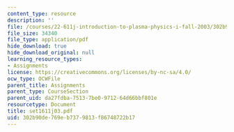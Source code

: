 ```yaml
---
content_type: resource
description: ''
file: /courses/22-611j-introduction-to-plasma-physics-i-fall-2003/302b90de769eb7379813f86748722b17_set1611j03.pdf
file_size: 34340
file_type: application/pdf
hide_download: true
hide_download_original: null
learning_resource_types:
- Assignments
license: https://creativecommons.org/licenses/by-nc-sa/4.0/
ocw_type: OCWFile
parent_title: Assignments
parent_type: CourseSection
parent_uid: da27fdba-7513-7be0-9712-64d66bbf801e
resourcetype: Document
title: set1611j03.pdf
uid: 302b90de-769e-b737-9813-f86748722b17
---
```

